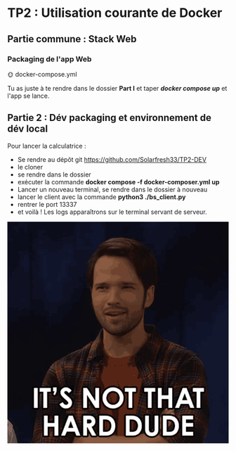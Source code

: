 # TP2 : Utilisation courante de Docker

## Partie commune : Stack Web

### Packaging de l'app Web

🌞 docker-compose.yml

Tu as juste à te rendre dans le dossier **Part I** et taper ***docker compose up*** et l'app se lance.

## Partie 2 : Dév  packaging et environnement de dév local

Pour lancer la calculatrice :
- Se rendre au dépôt git https://github.com/Solarfresh33/TP2-DEV
- le cloner
- se rendre dans le dossier
- exécuter la commande **docker compose -f docker-composer.yml up**
- Lancer un nouveau terminal, se rendre dans le dossier à nouveau
- lancer le client avec la commande **python3 ./bs_client.py**
- rentrer le port 13337
- et voilà ! Les logs apparaîtrons sur le terminal servant de serveur.

![C pas hyper dur en vrai](itsnothard.png)
